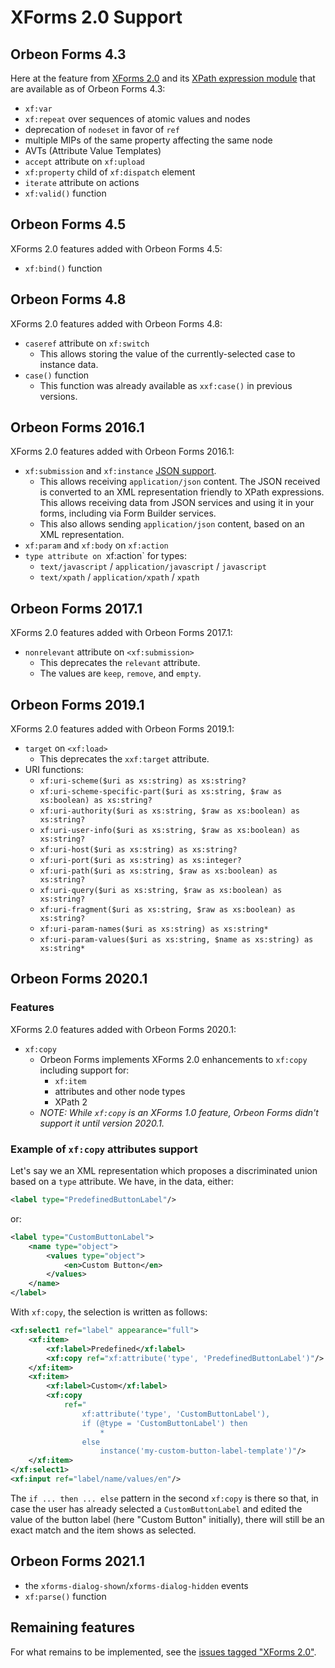 # XForms 2.0 Support

## Orbeon Forms 4.3

Here at the feature from [XForms 2.0](https://www.w3.org/community/xformsusers/wiki/XForms_2.0) and its [XPath expression module](https://www.w3.org/community/xformsusers/wiki/XPath_Expressions_Module) that are available as of Orbeon Forms 4.3:

- `xf:var`
- `xf:repeat` over sequences of atomic values and nodes
- deprecation of `nodeset` in favor of `ref`
- multiple MIPs of the same property affecting the same node
- AVTs (Attribute Value Templates)
- `accept` attribute on `xf:upload`
- `xf:property` child of `xf:dispatch` element
- `iterate` attribute on actions
- `xf:valid()` function

## Orbeon Forms 4.5

XForms 2.0 features added with Orbeon Forms 4.5:

- `xf:bind()` function

## Orbeon Forms 4.8

XForms 2.0 features added with Orbeon Forms 4.8:

- `caseref` attribute on `xf:switch`
    - This allows storing the value of the currently-selected case to instance data.
- `case()` function
    - This function was already available as `xxf:case()` in previous versions.

## Orbeon Forms 2016.1

XForms 2.0 features added with Orbeon Forms 2016.1:

- `xf:submission` and `xf:instance` [JSON support](submission-standard.md#json-support).
    - This allows receiving `application/json` content. The JSON received is converted to an XML representation friendly to XPath expressions. This allows receiving data from JSON services and using it in your forms, including via Form Builder services.
    - This also allows sending `application/json` content, based on an XML representation.
- `xf:param` and `xf:body` on `xf:action`
- `type attribute on `xf:action` for types:
    - `text/javascript` / `application/javascript` / `javascript`
    - `text/xpath` / `application/xpath` / `xpath`

## Orbeon Forms 2017.1

XForms 2.0 features added with Orbeon Forms 2017.1:

- `nonrelevant` attribute on `<xf:submission>`
    - This deprecates the `relevant` attribute.
    - The values are `keep`, `remove`, and `empty`.

## Orbeon Forms 2019.1

XForms 2.0 features added with Orbeon Forms 2019.1:

- `target` on `<xf:load>`
    - This deprecates the `xxf:target` attribute.
- URI functions:
    - `xf:uri-scheme($uri as xs:string) as xs:string?`
    - `xf:uri-scheme-specific-part($uri as xs:string, $raw as xs:boolean) as xs:string?`
    - `xf:uri-authority($uri as xs:string, $raw as xs:boolean) as xs:string?`
    - `xf:uri-user-info($uri as xs:string, $raw as xs:boolean) as xs:string?`
    - `xf:uri-host($uri as xs:string) as xs:string?`
    - `xf:uri-port($uri as xs:string) as xs:integer?`
    - `xf:uri-path($uri as xs:string, $raw as xs:boolean) as xs:string?`
    - `xf:uri-query($uri as xs:string, $raw as xs:boolean) as xs:string?`
    - `xf:uri-fragment($uri as xs:string, $raw as xs:boolean) as xs:string?`
    - `xf:uri-param-names($uri as xs:string) as xs:string*`
    - `xf:uri-param-values($uri as xs:string, $name as xs:string) as xs:string*`

## Orbeon Forms 2020.1

### Features

XForms 2.0 features added with Orbeon Forms 2020.1:

- `xf:copy`
    - Orbeon Forms implements XForms 2.0 enhancements to `xf:copy` including support for:
        - `xf:item`
        - attributes and other node types
        - XPath 2
    - *NOTE: While `xf:copy` is an XForms 1.0 feature, Orbeon Forms didn't support it until version 2020.1.*
    
### Example of `xf:copy` attributes support 

Let's say we an XML representation which proposes a discriminated union based on a `type` attribute. We have, in the data, either:

```xml
<label type="PredefinedButtonLabel"/>
```

or:

```xml
<label type="CustomButtonLabel">
    <name type="object">
        <values type="object">
            <en>Custom Button</en>
        </values>
    </name>
</label>
```

With `xf:copy`, the selection is written as follows:

```xml
<xf:select1 ref="label" appearance="full">
    <xf:item>
        <xf:label>Predefined</xf:label>
        <xf:copy ref="xf:attribute('type', 'PredefinedButtonLabel')"/>
    </xf:item>
    <xf:item>
        <xf:label>Custom</xf:label>
        <xf:copy
            ref="
                xf:attribute('type', 'CustomButtonLabel'),
                if (@type = 'CustomButtonLabel') then
                    *
                else
                    instance('my-custom-button-label-template')"/>
    </xf:item>
</xf:select1>
<xf:input ref="label/name/values/en"/>
```

The `if ... then ... else` pattern in the second `xf:copy` is there so that, in case the user has already selected a `CustomButtonLabel` and edited the value of the button label (here "Custom Button" initially), there will still be an exact match and the item shows as selected.

## Orbeon Forms 2021.1

- the `xforms-dialog-shown`/`xforms-dialog-hidden` events
- `xf:parse()` function

## Remaining features

For what remains to be implemented, see the [issues tagged "XForms 2.0"](https://github.com/orbeon/orbeon-forms/issues?q=is%3Aopen+sort%3Aupdated-desc+label%3A%22Area%3A+XForms+2.0%22).
